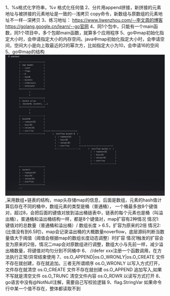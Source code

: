 1、%s格式化字符串，%v 格式化任何值
2、分片用append拼接，新拼接的元素地址与被拼接的元素地址是一致的--浅拷贝
copy命令，新数组与原数组的元素地址不一样--深拷贝
3、练习地址：
https://www.liwenzhou.com/--李文周的博客
https://golang.google.cn/learn/--go官网
4、同1个包中，只能有一个main函数，同1个项目中，多个包邮main函数，就算多个应用程序
5、go中map初始化指定大小时，会申请指定大小的内存空间。java中map初始化指定大小时，会申请空间，空间大小是向上取最近的2的幂次方，比如指定大小为10，会申请16的空间
5、go中map的结构![alt text](imgs/map结构.png),采用数组+链表的结构，map头存储map的信息，后面是数组，元素的hash值计算后存在不同的桶中，数组元素的类型是桶（普通桶），
一个桶最多放8个键值对，超过8，会把后面的键值对放到溢出桶链表中，链表的每个元素也是桶（叫溢出桶），普通桶和溢出桶结构一样，都是8个键值对，map扩容有2种情况
情况1: 键值对的总数量（普通桶和溢出桶）/ 数组长度 > 6.5，扩容为原来的2倍
情况2: (比值没有到6.5时)，map会记录溢出桶的大概数量noverflow，底层源码判断当数量值大于阈值（阈值会根据map的数组长度动态调整）时扩容
情况1触发的扩容会变为原来的2倍，情况二map会对原数组进行调整，数组大小与先前一样，减少溢出桶数量，将键值对均匀分到不同桶中
6、	//defer xxx注册一个函数调用，在方法执行正常/异常结束使用
7、os.O_APPEND|os.O_WRONLY|os.O_CREATE 文件不存在就创建，存在就追加。三者无所谓顺序
os.O_WRONLY 以写入方式打开，文件存在就清空
os.O_CREATE 文件不存在就创建
os.O_APPEND 追加写入,如果不写就是清空文件
os.O_TRUNC 清空文件内容
os.O_RDWR 以读写方式打开
8、go语言中没有@NotNull注解，需要自己写校验逻辑
9、flag.StringVar 如果命令行中某一个值不存在，整体都读取不到